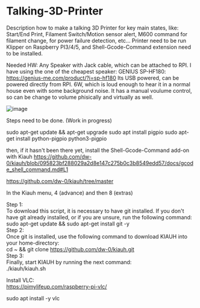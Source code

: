 # Talking-3D-Printer
Description how to make a talking 3D Printer for key main states, like: Start/End Print, Filament Switch/Motion sensor alert, M600 command for filament change, for power failure detection, etc...
Printer need to be run Klipper on Raspberry PI3/4/5, and Shell-Gcode-Command extension need to be installed.




Needed HW: Any Speaker with Jack cable, which can be attached to RPI.
I have using the one of the cheapest speaker: GENIUS SP-HF180: https://genius-me.com/product/?i=sp-hf180
Its USB powered, can be powered directly from RPI.
6W, which is loud enough to hear it in a normal house even with some background noise.
It has a manual voulume control, so can be change to volume phisically and virtually as well. 

![image](https://github.com/Kislac/Talking-3D-Printer/assets/34631881/cc2c26cd-0c3b-46d0-8994-e2fc9a0a26f0)



Steps need to be done. (Work in progress)

sudo apt-get update && apt-get upgrade
sudo apt install pigpio
sudo apt-get install python-pigpio python3-pigpio

then, if it hasn't been there yet, install the Shell-Gcode-Command add-on with Kiauh
https://github.com/dw-0/kiauh/blob/095823bf288029a2d8e147c275b0c3b8549edd57/docs/gcode_shell_command.md#L1

https://github.com/dw-0/kiauh/tree/master

In the Kiauh menu, 4 (advance) and then 8 (extras)





Step 1: \
To download this script, it is necessary to have git installed. If you don't have git already installed, or if you are unsure, run the following command: \
sudo apt-get update && sudo apt-get install git -y \
Step 2: \
Once git is installed, use the following command to download KIAUH into your home-directory: \
cd ~ && git clone https://github.com/dw-0/kiauh.git \
Step 3: \
Finally, start KIAUH by running the next command: \
./kiauh/kiauh.sh 



Install VLC: \
https://pimylifeup.com/raspberry-pi-vlc/

sudo apt install -y vlc
